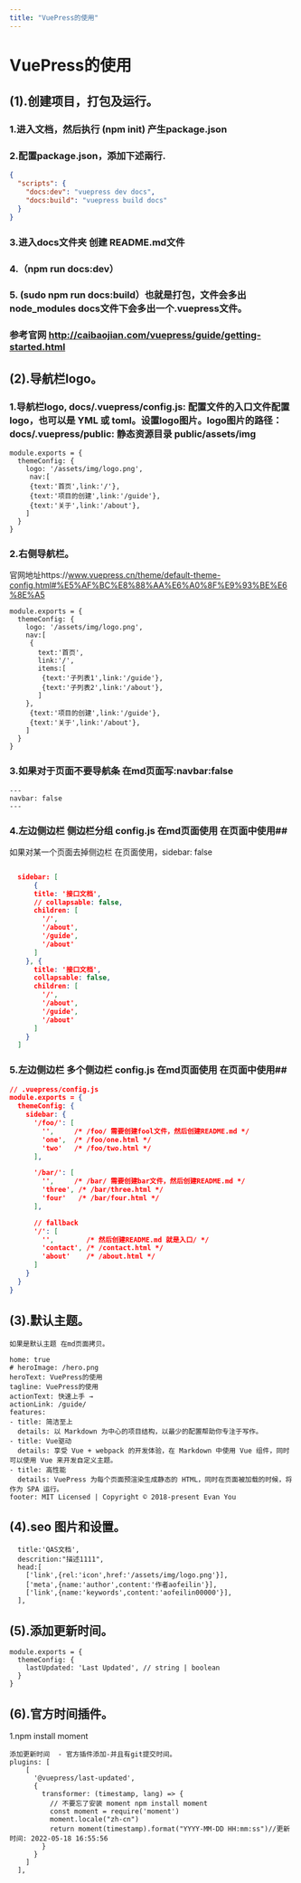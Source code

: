 ```yaml
---
title: "VuePress的使用"
---
```


# VuePress的使用

## (1).创建项目，打包及运行。
### 1.进入文档，然后执行 (npm init) 产生package.json 
### 2.配置package.json，添加下述兩行.
```json
{
  "scripts": {
    "docs:dev": "vuepress dev docs",
    "docs:build": "vuepress build docs"
  }
}
```
### 3.进入docs文件夹 创建 README.md文件
### 4.（npm run docs:dev）
### 5. (sudo npm run docs:build）也就是打包，文件会多出node_modules docs文件下会多出一个.vuepress文件。
### 参考官网 http://caibaojian.com/vuepress/guide/getting-started.html

## (2).导航栏logo。
### 1.导航栏logo, docs/.vuepress/config.js: 配置文件的入口文件配置logo，也可以是 YML 或 toml。设置logo图片。logo图片的路径：docs/.vuepress/public: 静态资源目录 public/assets/img

```
module.exports = {
  themeConfig: {
    logo: '/assets/img/logo.png',
     nav:[
     {text:'首页',link:'/'},   
     {text:'项目的创建',link:'/guide'},   
     {text:'关于',link:'/about'},   
    ]
  }
}
```
### 2.右侧导航栏。

官网地址https://www.vuepress.cn/theme/default-theme-config.html#%E5%AF%BC%E8%88%AA%E6%A0%8F%E9%93%BE%E6%8E%A5

```
module.exports = {
  themeConfig: {
    logo: '/assets/img/logo.png',
    nav:[
     {
       text:'首页',
       link:'/',
       items:[
        {text:'子列表1',link:'/guide'},   
        {text:'子列表2',link:'/about'},   
       ]
    },   
     {text:'项目的创建',link:'/guide'},   
     {text:'关于',link:'/about'},   
    ]
  }
}
```

### 3.如果对于页面不要导航条 在md页面写:navbar:false 
```
---
navbar: false
---
```

### 4.左边侧边栏 侧边栏分组 config.js 在md页面使用 在页面中使用## #
   如果对某一个页面去掉侧边栏 在页面使用，sidebar: false

```json

  sidebar: [
      {
      title: '接口文档',
      // collapsable: false,
      children: [
        '/',
        '/about',
        '/guide',
        '/about'
      ]
    }, {
      title: '接口文档',
      collapsable: false,
      children: [
        '/',
        '/about',
        '/guide',
        '/about'
      ]
    }
  ]
```

### 5.左边侧边栏  多个侧边栏 config.js 在md页面使用 在页面中使用## #

```json
// .vuepress/config.js
module.exports = {
  themeConfig: {
    sidebar: {
      '/foo/': [
        '',     /* /foo/ 需要创建fool文件，然后创建README.md */ 
        'one',  /* /foo/one.html */
        'two'   /* /foo/two.html */
      ],

      '/bar/': [
        '',     /* /bar/ 需要创建bar文件，然后创建README.md */ 
        'three', /* /bar/three.html */
        'four'   /* /bar/four.html */
      ],

      // fallback
      '/': [
        '',        /* 然后创建README.md 就是入口/ */
        'contact', /* /contact.html */
        'about'    /* /about.html */
      ]
    }
  }
}
```

## (3).默认主题。

```
如果是默认主题 在md页面拷贝。

home: true
# heroImage: /hero.png
heroText: VuePress的使用
tagline: VuePress的使用
actionText: 快速上手 →
actionLink: /guide/
features:
- title: 简洁至上
  details: 以 Markdown 为中心的项目结构，以最少的配置帮助你专注于写作。
- title: Vue驱动
  details: 享受 Vue + webpack 的开发体验，在 Markdown 中使用 Vue 组件，同时可以使用 Vue 来开发自定义主题。
- title: 高性能
  details: VuePress 为每个页面预渲染生成静态的 HTML，同时在页面被加载的时候，将作为 SPA 运行。
footer: MIT Licensed | Copyright © 2018-present Evan You
```

## (4).seo 图片和设置。
```
  title:'QAS文档',
  descrition:"描述1111",
  head:[
    ['link',{rel:'icon',href:'/assets/img/logo.png'}],
    ['meta',{name:'author',content:'作者aofeilin'}],
    ['link',{name:'keywords',content:'aofeilin00000'}],
  ],
```

## (5).添加更新时间。

```
module.exports = {
  themeConfig: {
    lastUpdated: 'Last Updated', // string | boolean
  }
}
```
## (6).官方时间插件。

1.npm install moment 

```
添加更新时间  - 官方插件添加-并且有git提交时间。
plugins: [
    [
      '@vuepress/last-updated',
      {
        transformer: (timestamp, lang) => {
          // 不要忘了安装 moment npm install moment
          const moment = require('moment')
          moment.locale("zh-cn")
          return moment(timestamp).format("YYYY-MM-DD HH:mm:ss")//更新时间: 2022-05-18 16:55:56
        }
      }
    ]
  ],

```